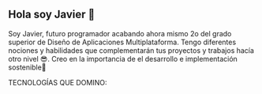 ## Hola soy Javier 👋

Soy Javier, futuro programador acabando ahora mismo 2o del grado superior de Diseño de Aplicaciones Multiplataforma. Tengo diferentes nociones y habilidades que complementarán tus proyectos y trabajos hacía otro nivel 😎.
Creo en la importancia de el desarrollo e implementación sostenible💐

TECNOLOGÍAS QUE DOMINO:
